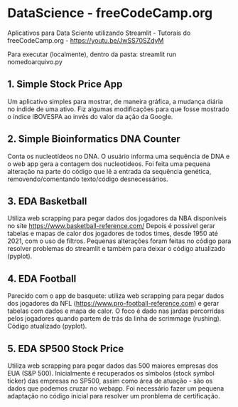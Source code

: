 # DataScience - freeCodeCamp.org

Aplicativos para Data Sciente utilizando Streamlit - Tutorais do freeCodeCamp.org - https://youtu.be/JwSS70SZdyM


Para executar (localmente), dentro da pasta: streamlit run nomedoarquivo.py

## 1. Simple Stock Price App

Um aplicativo simples para mostrar, de maneira gráfica, a mudança diária no índide de uma ativo. Fiz algumas modificações para que fosse mostrado o índice IBOVESPA ao invés do valor da ação da Google.

## 2. Simple Bioinformatics DNA Counter

Conta os nucleotídeos no DNA. O usuário informa uma sequência de DNA e o web app gera a contagem dos nucleotídeos.
Foi feita uma pequena alteração na parte do código que lê a entrada da sequência genética, removendo/comentando texto/código desnecessários.


## 3. EDA Basketball

Utiliza web scrapping para pegar dados dos jogadores da NBA disponíveis no site https://www.basketball-reference.com/
Depois é possível gerar tabelas e mapas de calor dos jogadores de todos times, desde 1950 até 2021, com o uso de filtros.
Pequenas alterações foram feitas no código para resolver problemas do streamlit e também para deixar o código atualizado (pyplot).


## 4. EDA Football

Parecido com o app de basquete: utiliza web scrapping para pegar dados dos jogadores da NFL (https://www.pro-football-reference.com) e gerar tabelas com dados e mapa de calor. O foco é dado nas jardas percorridas pelos jogadores quando partem de trás da linha de scrimmage (rushing).
Código atualizado (pyplot).


## 5. EDA SP500 Stock Price

Utiliza web scrapping para pegar dados das 500 maiores empresas dos EUA (S&P 500). Inicialmente é recuperados os símbolos (stock symbol ticker) das empresas no SP500, assim como área de atuação - são os dados que podemos cruzar no webapp.
Foi necessário fazer um pequena adaptação no código inicial para resolver um pronblema de certificação.


